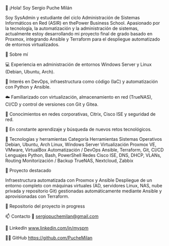 👋 ¡Hola! Soy Sergio Puche Milán

Soy SysAdmin y estudiante del ciclo Administración de Sistemas Informáticos en Red (ASIR) en thePower Business School.
Apasionado por la tecnología, la automatización y la administración de sistemas, actualmente estoy desarrollando mi proyecto final de grado basado en Proxmox, integrando Ansible y Terraform para el despliegue automatizado de entornos virtualizados.

🚀 Sobre mí

💻 Experiencia en administración de entornos Windows Server y Linux (Debian, Ubuntu, Arch).

🧠 Interés en DevOps, infraestructura como código (IaC) y automatización con Python y Ansible.

☁️ Familiarizado con virtualización, almacenamiento en red (TrueNAS), CI/CD y control de versiones con Git y Gitea.

🔐 Conocimientos en redes corporativas, Citrix, Cisco ISE y seguridad de red.

🎯 En constante aprendizaje y búsqueda de nuevos retos tecnológicos.

🧰 Tecnologías y herramientas
Categoría	Herramientas
Sistemas Operativos	Debian, Ubuntu, Arch Linux, Windows Server
Virtualización	Proxmox VE, VMware, VirtualBox
Automatización / DevOps	Ansible, Terraform, Git, CI/CD
Lenguajes	Python, Bash, PowerShell
Redes	Cisco ISE, DNS, DHCP, VLANs, Routing
Monitorización / Backup	TrueNAS, Nextcloud, Zabbix

🧩 Proyecto destacado

Infraestructura automatizada con Proxmox y Ansible
Despliegue de un entorno completo con máquinas virtuales (AD, servidores Linux, NAS, nube privada y repositorio Git) gestionadas automáticamente mediante Ansible y aprovisionadas con Terraform.

📂 Repositorio del proyecto
in progress

📫 Contacto
📧 sergiopuchemilan@gmail.com

💼 LinkedIn
www.linkedin.com/in/myspm

🧑‍💻 GitHub
https://github.com/PucheMilan

<!---
PucheMilan/PucheMilan is a ✨ special ✨ repository because its `README.md` (this file) appears on your GitHub profile.
You can click the Preview link to take a look at your changes.
--->
